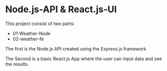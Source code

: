 # Node.js-API & React.js-UI

This project consist of two parts:
- 01-Weather-Node
- 02-weather-fe

The first is the Node.js API created using the Express.js framework

The Second is a basic React.js App where the user can input data and see the results. 